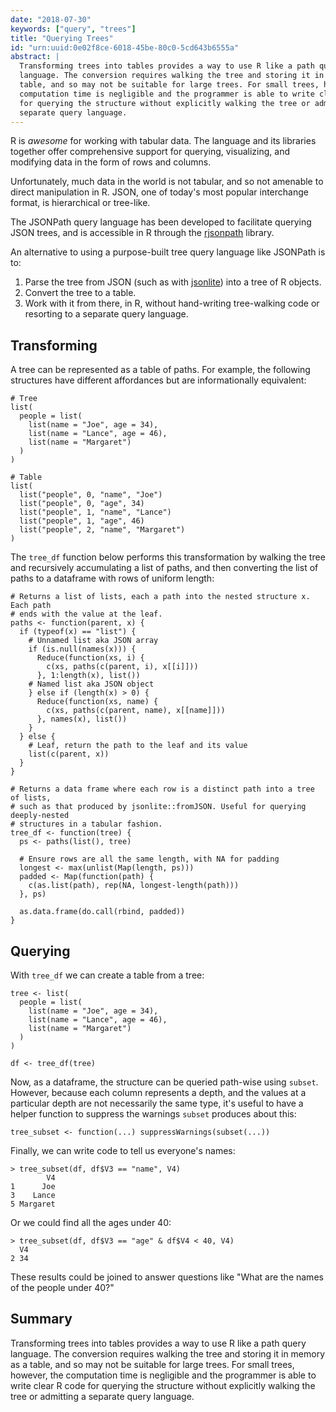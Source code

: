 ```yaml
---
date: "2018-07-30"
keywords: ["query", "trees"]
title: "Querying Trees"
id: "urn:uuid:0e02f8ce-6018-45be-80c0-5cd643b6555a"
abstract: |
  Transforming trees into tables provides a way to use R like a path query
  language. The conversion requires walking the tree and storing it in memory as a
  table, and so may not be suitable for large trees. For small trees, however, the
  computation time is negligible and the programmer is able to write clear R code
  for querying the structure without explicitly walking the tree or admitting a
  separate query language.
---
```


R is *awesome* for working with tabular data. The language and its libraries
together offer comprehensive support for querying, visualizing, and modifying
data in the form of rows and columns.

Unfortunately, much data in the world is not tabular, and so not amenable to
direct manipulation in R. JSON, one of today's most popular interchange format,
is hierarchical or tree-like.

The JSONPath query language has been developed to facilitate querying JSON
trees, and is accessible in R through the [rjsonpath][rjsonpath] library.

An alternative to using a purpose-built tree query language like JSONPath is to:

1. Parse the tree from JSON (such as with [jsonlite][jsonlite]) into a tree of R objects.
1. Convert the tree to a table.
1. Work with it from there, in R, without hand-writing tree-walking code or resorting to a separate query language.

## Transforming

A tree can be represented as a table of paths. For example, the following
structures have different affordances but are informationally equivalent:

~~~{.r}
# Tree
list(
  people = list(
    list(name = "Joe", age = 34),
    list(name = "Lance", age = 46),
    list(name = "Margaret")
  )
)

# Table
list(
  list("people", 0, "name", "Joe")
  list("people", 0, "age", 34)
  list("people", 1, "name", "Lance")
  list("people", 1, "age", 46)
  list("people", 2, "name", "Margaret")
)
~~~

The `tree_df` function below performs this transformation by walking the tree
and recursively accumulating a list of paths, and then converting the list of
paths to a dataframe with rows of uniform length:

~~~{.r}
# Returns a list of lists, each a path into the nested structure x. Each path
# ends with the value at the leaf.
paths <- function(parent, x) {
  if (typeof(x) == "list") {
    # Unnamed list aka JSON array
    if (is.null(names(x))) {
      Reduce(function(xs, i) {
        c(xs, paths(c(parent, i), x[[i]]))
      }, 1:length(x), list())
    # Named list aka JSON object
    } else if (length(x) > 0) {
      Reduce(function(xs, name) {
        c(xs, paths(c(parent, name), x[[name]]))
      }, names(x), list())
    }
  } else {
    # Leaf, return the path to the leaf and its value
    list(c(parent, x))
  }
}

# Returns a data frame where each row is a distinct path into a tree of lists,
# such as that produced by jsonlite::fromJSON. Useful for querying deeply-nested
# structures in a tabular fashion.
tree_df <- function(tree) {
  ps <- paths(list(), tree)

  # Ensure rows are all the same length, with NA for padding
  longest <- max(unlist(Map(length, ps)))
  padded <- Map(function(path) {
    c(as.list(path), rep(NA, longest-length(path)))
  }, ps)

  as.data.frame(do.call(rbind, padded))
}
~~~

## Querying

With `tree_df` we can create a table from a tree:

~~~{.r}
tree <- list(
  people = list(
    list(name = "Joe", age = 34),
    list(name = "Lance", age = 46),
    list(name = "Margaret")
  )
)
 
df <- tree_df(tree)
~~~

Now, as a dataframe, the structure can be queried path-wise using `subset`.
However, because each column represents a depth, and the values at a particular
depth are not necessarily the same type, it's useful to have a helper function
to suppress the warnings `subset` produces about this:

~~~{.r}
tree_subset <- function(...) suppressWarnings(subset(...))
~~~

Finally, we can write code to tell us everyone's names:

~~~{.r}
> tree_subset(df, df$V3 == "name", V4)
        V4
1      Joe
3    Lance
5 Margaret
~~~

Or we could find all the ages under 40:

~~~{.r}
> tree_subset(df, df$V3 == "age" & df$V4 < 40, V4)
  V4
2 34
~~~

These results could be joined to answer questions like "What are the names of
the people under 40?"

## Summary

Transforming trees into tables provides a way to use R like a path query
language. The conversion requires walking the tree and storing it in memory as a
table, and so may not be suitable for large trees. For small trees, however, the
computation time is negligible and the programmer is able to write clear R code
for querying the structure without explicitly walking the tree or admitting a
separate query language.

[rjsonpath]: https://github.com/blmoore/rjsonpath
[jsonlite]: https://cran.r-project.org/web/packages/jsonlite/vignettes/json-aaquickstart.html
